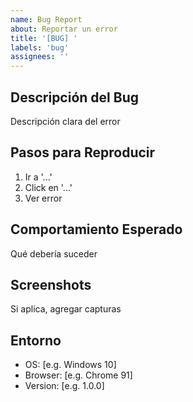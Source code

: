 ```yaml
---
name: Bug Report
about: Reportar un error
title: '[BUG] '
labels: 'bug'
assignees: ''
---
```


## Descripción del Bug
Descripción clara del error

## Pasos para Reproducir
1. Ir a '...'
2. Click en '...'
3. Ver error

## Comportamiento Esperado
Qué debería suceder

## Screenshots
Si aplica, agregar capturas

## Entorno
- OS: [e.g. Windows 10]
- Browser: [e.g. Chrome 91]
- Version: [e.g. 1.0.0]
